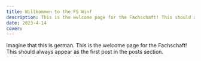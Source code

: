 ```yaml
---
title: Willkommen to the FS Winf
description: This is the welcome page for the Fachschaft! This should always appear as the first post in the posts section.
date: 2023-4-14
cover:
---
```


Imagine that this is german.
This is the welcome page for the Fachschaft! This should always appear as the first post in the posts section.
